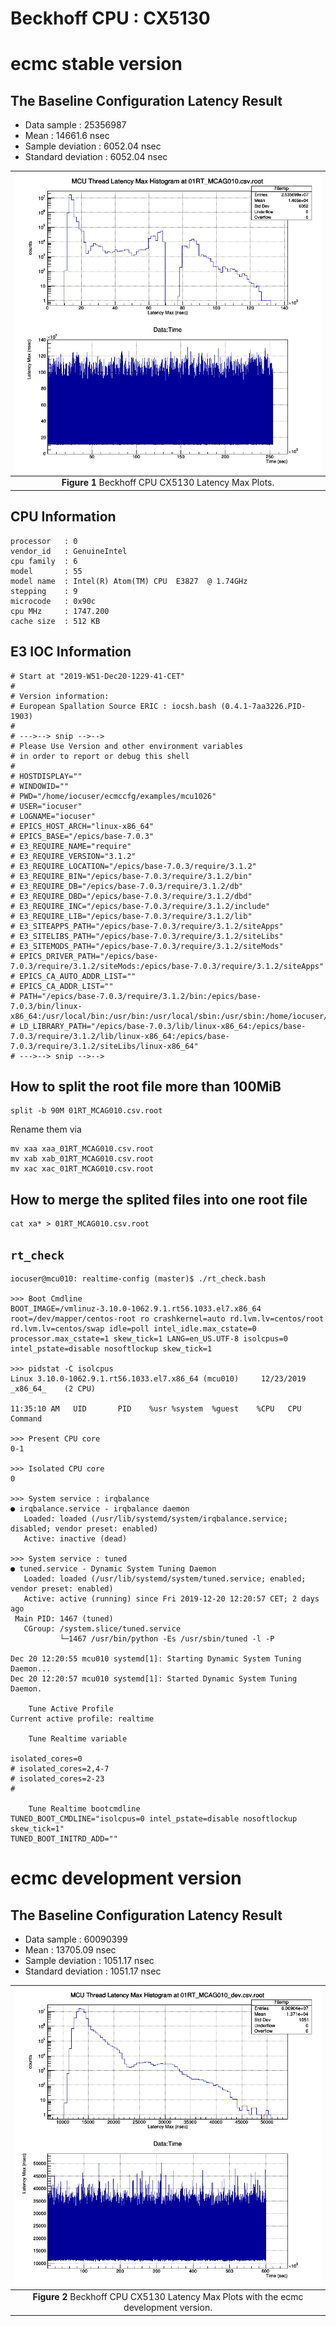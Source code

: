 Beckhoff CPU : CX5130
===

# ecmc stable version

## The Baseline Configuration Latency Result

 
* Data sample : 25356987
* Mean : 14661.6 nsec
* Sample deviation : 6052.04 nsec
* Standard deviation : 6052.04 nsec



|![plot](01RT_MCAG010.csv.root_threadlatency.png)|
| :---: |
|**Figure 1** Beckhoff CPU CX5130 Latency Max Plots. |


## CPU Information
```
processor	: 0
vendor_id	: GenuineIntel
cpu family	: 6
model		: 55
model name	: Intel(R) Atom(TM) CPU  E3827  @ 1.74GHz
stepping	: 9
microcode	: 0x90c
cpu MHz		: 1747.200
cache size	: 512 KB

```

## E3 IOC Information

```
# Start at "2019-W51-Dec20-1229-41-CET"
#
# Version information:
# European Spallation Source ERIC : iocsh.bash (0.4.1-7aa3226.PID-1903)
#
# --->--> snip -->--> 
# Please Use Version and other environment variables
# in order to report or debug this shell
#
# HOSTDISPLAY=""
# WINDOWID=""
# PWD="/home/iocuser/ecmccfg/examples/mcu1026"
# USER="iocuser"
# LOGNAME="iocuser"
# EPICS_HOST_ARCH="linux-x86_64"
# EPICS_BASE="/epics/base-7.0.3"
# E3_REQUIRE_NAME="require"
# E3_REQUIRE_VERSION="3.1.2"
# E3_REQUIRE_LOCATION="/epics/base-7.0.3/require/3.1.2"
# E3_REQUIRE_BIN="/epics/base-7.0.3/require/3.1.2/bin"
# E3_REQUIRE_DB="/epics/base-7.0.3/require/3.1.2/db"
# E3_REQUIRE_DBD="/epics/base-7.0.3/require/3.1.2/dbd"
# E3_REQUIRE_INC="/epics/base-7.0.3/require/3.1.2/include"
# E3_REQUIRE_LIB="/epics/base-7.0.3/require/3.1.2/lib"
# E3_SITEAPPS_PATH="/epics/base-7.0.3/require/3.1.2/siteApps"
# E3_SITELIBS_PATH="/epics/base-7.0.3/require/3.1.2/siteLibs"
# E3_SITEMODS_PATH="/epics/base-7.0.3/require/3.1.2/siteMods"
# EPICS_DRIVER_PATH="/epics/base-7.0.3/require/3.1.2/siteMods:/epics/base-7.0.3/require/3.1.2/siteApps"
# EPICS_CA_AUTO_ADDR_LIST=""
# EPICS_CA_ADDR_LIST=""
# PATH="/epics/base-7.0.3/require/3.1.2/bin:/epics/base-7.0.3/bin/linux-x86_64:/usr/local/bin:/usr/bin:/usr/local/sbin:/usr/sbin:/home/iocuser/.local/bin:/home/iocuser/bin"
# LD_LIBRARY_PATH="/epics/base-7.0.3/lib/linux-x86_64:/epics/base-7.0.3/require/3.1.2/lib/linux-x86_64:/epics/base-7.0.3/require/3.1.2/siteLibs/linux-x86_64"
# --->--> snip -->--> 
```



## How to split the root file more than 100MiB
```
split -b 90M 01RT_MCAG010.csv.root
```
Rename them via
```
mv xaa xaa_01RT_MCAG010.csv.root
mv xab xab_01RT_MCAG010.csv.root
mv xac xac_01RT_MCAG010.csv.root
```

## How to merge the splited files into one root file

```
cat xa* > 01RT_MCAG010.csv.root
```

## `rt_check`

```
iocuser@mcu010: realtime-config (master)$ ./rt_check.bash 

>>> Boot Cmdline 
BOOT_IMAGE=/vmlinuz-3.10.0-1062.9.1.rt56.1033.el7.x86_64 root=/dev/mapper/centos-root ro crashkernel=auto rd.lvm.lv=centos/root rd.lvm.lv=centos/swap idle=poll intel_idle.max_cstate=0 processor.max_cstate=1 skew_tick=1 LANG=en_US.UTF-8 isolcpus=0 intel_pstate=disable nosoftlockup skew_tick=1

>>> pidstat -C isolcpus
Linux 3.10.0-1062.9.1.rt56.1033.el7.x86_64 (mcu010) 	12/23/2019 	_x86_64_	(2 CPU)

11:35:10 AM   UID       PID    %usr %system  %guest    %CPU   CPU  Command

>>> Present CPU core 
0-1

>>> Isolated CPU core 
0

>>> System service : irqbalance
● irqbalance.service - irqbalance daemon
   Loaded: loaded (/usr/lib/systemd/system/irqbalance.service; disabled; vendor preset: enabled)
   Active: inactive (dead)

>>> System service : tuned
● tuned.service - Dynamic System Tuning Daemon
   Loaded: loaded (/usr/lib/systemd/system/tuned.service; enabled; vendor preset: enabled)
   Active: active (running) since Fri 2019-12-20 12:20:57 CET; 2 days ago
 Main PID: 1467 (tuned)
   CGroup: /system.slice/tuned.service
           └─1467 /usr/bin/python -Es /usr/sbin/tuned -l -P

Dec 20 12:20:55 mcu010 systemd[1]: Starting Dynamic System Tuning Daemon...
Dec 20 12:20:57 mcu010 systemd[1]: Started Dynamic System Tuning Daemon.

    Tune Active Profile 
Current active profile: realtime

    Tune Realtime variable 

isolated_cores=0
# isolated_cores=2,4-7
# isolated_cores=2-23
#

    Tune Realtime bootcmdline
TUNED_BOOT_CMDLINE="isolcpus=0 intel_pstate=disable nosoftlockup skew_tick=1"
TUNED_BOOT_INITRD_ADD=""

```


# ecmc development version


## The Baseline Configuration Latency Result

* Data sample : 60090399
* Mean : 13705.09 nsec
* Sample deviation : 1051.17 nsec
* Standard deviation : 1051.17 nsec



|![plot](01RT_MCAG010_dev.csv.root_threadlatency.png)|
| :---: |
|**Figure 2** Beckhoff CPU CX5130 Latency Max Plots with the ecmc development version. |

